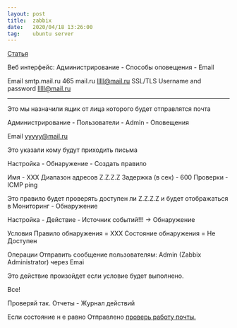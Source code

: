 ```yaml
---
layout: post
title:  zabbix
date:   2020/04/18 13:26:00
tag:    ubuntu server
---
```



[Статья](https://serveradmin.ru/nastroyka-email-opoveshheniy-v-zabbix/)

Веб интерфейс:
Администрирование - Способы оповещения - Email

Email
smtp.mail.ru
465
mail.ru
lllll@mail.ru
SSL/TLS
Username and password
lllll@mail.ru
*******

Это мы назначили ящик от лица которого будет отправлятся почта

Администрирование - Пользователи - Admin - Оповещения

Email
yyyyy@mail.ru

Это указали кому будут приходить письма

Настройка - Обнаружение - Создать правило

Имя - XXX
Диапазон адресов Z.Z.Z.Z
Задержка (в сек) - 600
Проверки - ICMP ping

Это правило будет проверять доступен ли Z.Z.Z.Z и будет
отображаться в Мониторинг - Обнаружение

Настройка - Действие - Источник событий!!! -> Обнаружение

Условия
Правило обнаружения = XXX
Состояние обнаружения = Не Доступен

Операции
Отправить сообщение пользователям: Admin (Zabbix Administrator) через Emai

Это действие произойдет если условие будет выполнено.

Все!

Проверяй так.
Отчеты - Журнал действий

Если состояние н е равно Отправлено
[проверь работу почты.](https://yaplans.github.io/note/2020/04/18/mail-min.html)


